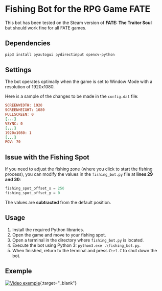 # Fishing Bot for the RPG Game FATE
This bot has been tested on the Steam version of **FATE: The Traitor Soul** but should work fine for all FATE games.

## Dependencies
```bash
pip3 install pyautogui pydirectinput opencv-python
```

## Settings

The bot operates optimally when the game is set to Window Mode with a resolution of 1920x1080.

Here is a sample of the changes to be made in the `config.dat` file:
```ini
SCREENWIDTH: 1920
SCREENHEIGHT: 1080
FULLSCREEN: 0
[...]
VSYNC: 0
[...]
1920x1080: 1
[...]
FOV: 70
```

## Issue with the Fishing Spot

If you need to adjust the fishing zone (where you click to start the fishing process), you can modify the values in the `fishing_bot.py` file at **lines 29 and 30**:

```python
fishing_spot_offset_x = 250
fishing_spot_offset_y = 0
```

The values are **subtracted** from the default position.

## Usage

1. Install the required Python libraries.
2. Open the game and move to your fishing spot.
3. Open a terminal in the directory where `fishing_bot.py` is located.
4. Execute the bot using Python 3: `python3.exe .\fishing_bot.py`.
5. When finished, return to the terminal and press `Ctrl-C` to shut down the bot.

## Exemple
[![Video exemple](https://i.ytimg.com/an_webp/GJsejfrqCrg/mqdefault_6s.webp?du=3000&sqp=CLDc6KoG&rs=AOn4CLDlkxULPMeIAab7BDaf4BGKAbVIVQ)](https://www.youtube.com/watch?v=GJsejfrqCrg "FATE - Fishing bot built in Python"){:target="_blank"}